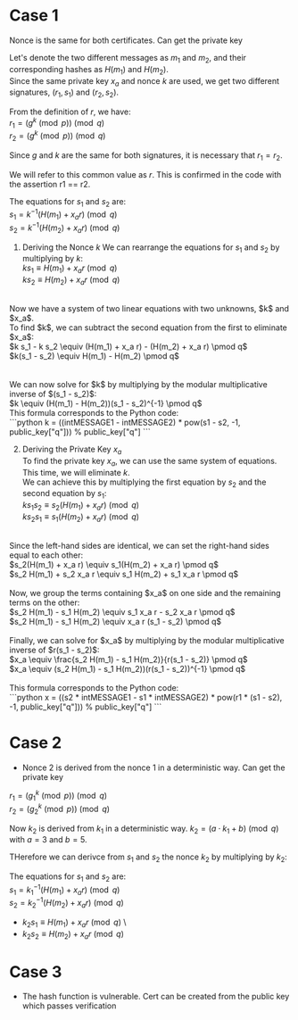 # Case 1 
Nonce is the same for both certificates. Can get the private key

Let's denote the two different messages as $m_1$ and $m_2$, and their corresponding hashes as $H(m_1)$ and $H(m_2)$. <br/>
Since the same private key $x_a$ and nonce $k$ are used, we get two different signatures, $(r_1, s_1)$ and $(r_2, s_2)$.

From the definition of $r$, we have:<br/>
$r_1 = (g^k \pmod p) \pmod q$<br/>
$r_2 = (g^k \pmod p) \pmod q$

Since $g$ and $k$ are the same for both signatures, it is necessary that $r_1 = r_2$. 

We will refer to this common value as $r$. This is confirmed in the code with the assertion r1 == r2.


The equations for $s_1$ and $s_2$ are:<br/>
$s_1 = k^{-1}(H(m_1) + x_a r) \pmod q$<br/>
$s_2 = k^{-1}(H(m_2) + x_a r) \pmod q$


1. Deriving the Nonce $k$
We can rearrange the equations for $s_1$ and $s_2$ by multiplying by $k$:<br/>
$k s_1 \equiv H(m_1) + x_a r \pmod q$<br/>
$k s_2 \equiv H(m_2) + x_a r \pmod q$<br/>
<br/>
Now we have a system of two linear equations with two unknowns, $k$ and $x_a$. <br/>
To find $k$, we can subtract the second equation from the first to eliminate $x_a$:<br/>
$k s_1 - k s_2 \equiv (H(m_1) + x_a r) - (H(m_2) + x_a r) \pmod q$<br/>
$k(s_1 - s_2) \equiv H(m_1) - H(m_2) \pmod q$<br/>
<br/>
<br/>
We can now solve for $k$ by multiplying by the modular multiplicative inverse of $(s_1 - s_2)$:<br/>
$k \equiv (H(m_1) - H(m_2))(s_1 - s_2)^{-1} \pmod q$
<br/>
This formula corresponds to the Python code:<br/>
```python
k = ((intMESSAGE1 - intMESSAGE2) * pow(s1 - s2, -1, public_key["q"])) % public_key["q"]
```

2. Deriving the Private Key $x_a$<br/>
To find the private key $x_a$, we can use the same system of equations. <br/>
This time, we will eliminate $k$. <br/>
We can achieve this by multiplying the first equation by $s_2$ and the second equation by $s_1$:<br/>
$k s_1 s_2 \equiv s_2(H(m_1) + x_a r) \pmod q$<br/>
$k s_2 s_1 \equiv s_1(H(m_2) + x_a r) \pmod q$<br/>
<br/>
Since the left-hand sides are identical, we can set the right-hand sides equal to each other:<br/>
$s_2(H(m_1) + x_a r) \equiv s_1(H(m_2) + x_a r) \pmod q$<br/>
$s_2 H(m_1) + s_2 x_a r \equiv s_1 H(m_2) + s_1 x_a r \pmod q$<br/>
<br/>
Now, we group the terms containing $x_a$ on one side and the remaining terms on the other:<br/>
$s_2 H(m_1) - s_1 H(m_2) \equiv s_1 x_a r - s_2 x_a r \pmod q$<br/>
$s_2 H(m_1) - s_1 H(m_2) \equiv x_a r (s_1 - s_2) \pmod q$<br/>
<br/>
Finally, we can solve for $x_a$ by multiplying by the modular multiplicative inverse of $r(s_1 - s_2)$:<br/>
$x_a \equiv \frac{s_2 H(m_1) - s_1 H(m_2)}{r(s_1 - s_2)} \pmod q$<br/>
$x_a \equiv (s_2 H(m_1) - s_1 H(m_2))(r(s_1 - s_2))^{-1} \pmod q$<br/>
<br/>
This formula corresponds to the Python code:<br/>
```python
x = ((s2 * intMESSAGE1 - s1 * intMESSAGE2) * pow(r1 * (s1 - s2), -1, public_key["q"])) % public_key["q"]
```

# Case 2 
- Nonce 2 is derived from the nonce 1 in a deterministic way. Can get the private key


$r_1 = (g^k_1 \pmod p) \pmod q$<br/>
$r_2 = (g^k_2 \pmod p) \pmod q$

Now $k_2$ is derived from $k_1$ in a deterministic way. 
$k_2 = ( a \cdot k_1 + b ) \pmod q$ with $a=3$ and $b=5$.

THerefore we can derivce from $s_1$ and $s_2$ the nonce $k_2$ by multiplying by $k_2$:<br/>

The equations for $s_1$ and $s_2$ are:<br/>
$s_1 = k_1^{-1}(H(m_1) + x_a r) \pmod q$<br/>
$s_2 = k_2^{-1}(H(m_2) + x_a r) \pmod q$

- $k_2 s_1 \equiv H(m_1) + x_a r \pmod q$ \\
- $k_2 s_2 \equiv H(m_2) + x_a r \pmod q$

# Case 3
- The hash function is vulnerable. Cert can be created from the public key which passes verification